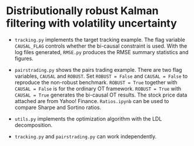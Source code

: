 # Distributionally robust Kalman filtering with volatility uncertainty

* `tracking.py` implements the target tracking example. The flag variable `CAUSAL_FLAG` controls
whether the bi-causal constraint is used. With the log files generated, `RMSE.py` produces the RMSE
summary statistics and figures.

* `pairstrading.py` shows the pairs trading example. There are two flag variables, `CAUSAL` and `ROBUST`.
Set `ROBUST = False` and `CAUSAL = False` to reproduce the non-robust benchmark. `ROBUST = True`
together with `CAUSAL = False` is for the ordinary OT framework. `ROBUST = True` with `CAUSAL = True`
generates the bi-causal OT results. The stock price data attached are from Yahoo! Finance.
`Ratios.ipynb` can be used to compare Sharpe and Sortino ratios.

* `utils.py` implements the optimization algorithm with the LDL decomposition.

* `tracking.py` and `pairstrading.py` can work independently.
